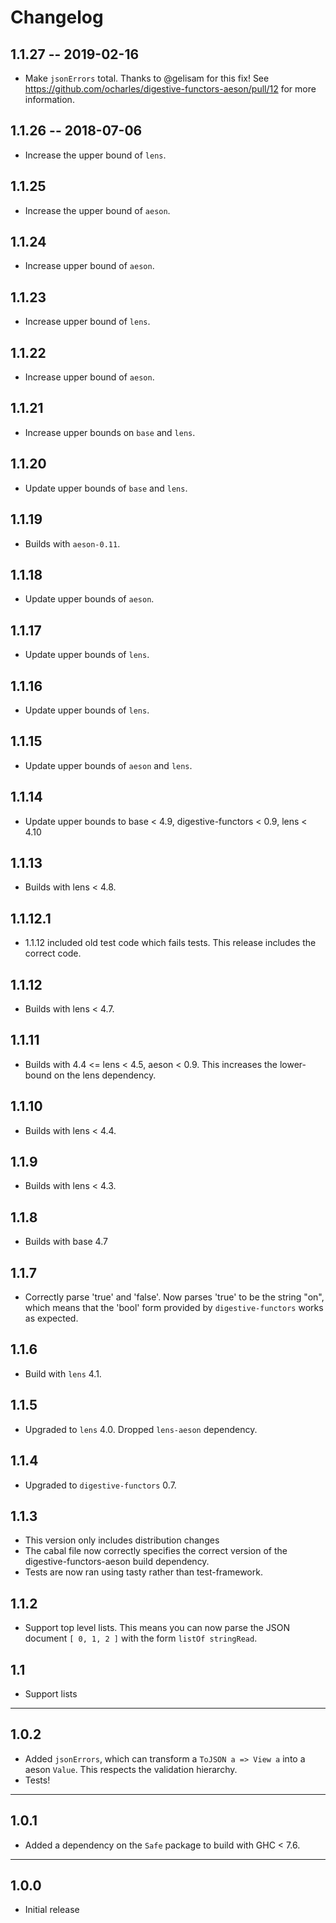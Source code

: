 # Changelog

## 1.1.27 -- 2019-02-16

- Make `jsonErrors` total. Thanks to @gelisam for this fix! See
  https://github.com/ocharles/digestive-functors-aeson/pull/12 for more
  information.

## 1.1.26 -- 2018-07-06

- Increase the upper bound of `lens`.

## 1.1.25

- Increase the upper bound of `aeson`.

## 1.1.24

- Increase upper bound of `aeson`.

## 1.1.23

- Increase upper bound of `lens`.

## 1.1.22

- Increase upper bound of `aeson`.

## 1.1.21

- Increase upper bounds on `base` and `lens`.

## 1.1.20

- Update upper bounds of `base` and `lens`.

## 1.1.19

- Builds with `aeson-0.11`.

## 1.1.18

- Update upper bounds of `aeson`.

## 1.1.17

- Update upper bounds of `lens`.

## 1.1.16

- Update upper bounds of `lens`.

## 1.1.15

- Update upper bounds of `aeson` and `lens`.

## 1.1.14

- Update upper bounds to base < 4.9, digestive-functors < 0.9, lens < 4.10

## 1.1.13

- Builds with lens < 4.8.

## 1.1.12.1

- 1.1.12 included old test code which fails tests. This release includes the correct
  code.

## 1.1.12

- Builds with lens < 4.7.

## 1.1.11

- Builds with 4.4 <= lens < 4.5, aeson < 0.9. This increases the lower-bound on
  the lens dependency.

## 1.1.10

- Builds with lens < 4.4.

## 1.1.9

- Builds with lens < 4.3.

## 1.1.8

- Builds with base 4.7

## 1.1.7

- Correctly parse 'true' and 'false'. Now parses 'true' to be the string "on",
  which means that the 'bool' form provided by `digestive-functors` works as
  expected.

## 1.1.6

- Build with `lens` 4.1.

## 1.1.5

- Upgraded to `lens` 4.0. Dropped `lens-aeson` dependency.

## 1.1.4

- Upgraded to `digestive-functors` 0.7.

## 1.1.3

- This version only includes distribution changes
- The cabal file now correctly specifies the correct version of
  the digestive-functors-aeson build dependency.
- Tests are now ran using tasty rather than test-framework.

## 1.1.2

- Support top level lists. This means you can now parse the JSON document
  `[ 0, 1, 2 ]` with the form `listOf stringRead`.

## 1.1

- Support lists

-----

## 1.0.2

- Added `jsonErrors`, which can transform a `ToJSON a => View a` into a aeson
  `Value`. This respects the validation hierarchy.
- Tests!

-----

## 1.0.1

- Added a dependency on the `Safe` package to build with GHC < 7.6.

-----

## 1.0.0

- Initial release
